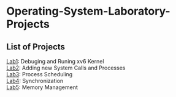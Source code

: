 # Operating-System-Laboratory-Projects

## List of Projects
[Lab1](https://github.com/mohammadhasanloo/Operating-System-Laboratory-Projects/tree/main/Project1): Debuging and Runing xv6 Kernel<br/>
[Lab2](https://github.com/mohammadhasanloo/Operating-System-Laboratory-Projects/tree/main/Project2): Adding new System Calls and Processes<br/>
[Lab3](https://github.com/mohammadhasanloo/Operating-System-Laboratory-Projects/tree/main/Project3): Process Scheduling<br/>
[Lab4](https://github.com/mohammadhasanloo/Operating-System-Laboratory-Projects/tree/main/Project4): Synchronization<br/>
[Lab5](https://github.com/mohammadhasanloo/Operating-System-Laboratory-Projects/tree/main/Project5): Memory Management
